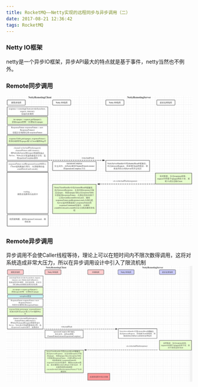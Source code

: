 ```yaml
---
title: RocketMQ——Netty实现的远程同步与异步调用（二）
date: 2017-08-21 12:36:42
tags: RocketMQ
---
```


### Netty IO框架
netty是一个异步IO框架，异步API最大的特点就是基于事件，netty当然也不例外。

### Remote同步调用
![你想输入的替代文字](RocketMQ-Netty-imp-sync-and-async-invoke/invokeSync.png)

### Remote异步调用
异步调用不会使Caller线程等待，理论上可以在短时间内不限次数得调用，这将对系统造成非常大压力，所以在异步调用设计中引入了限流机制
![你想输入的替代文字](RocketMQ-Netty-imp-sync-and-async-invoke/invokeAsync.png)

###